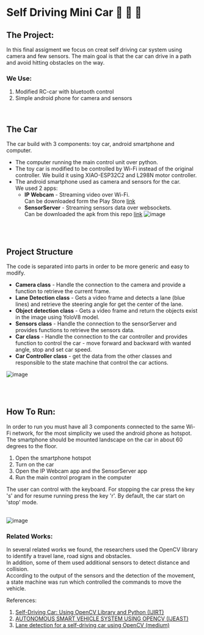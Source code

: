 # Self Driving Mini Car :construction: :stop_sign: :car:
## The Project:
In this final assigment we focus on creat self driving car system using camera and few sensors.
The main goal is that the car can drive in a path and avoid hitting obstacles on the way.
<br />
### We Use:
1. Modified RC-car with bluetooth control
2. Simple android phone for camera and sensors
<br />

## The Car
The car build with 3 components: toy car, android smartphone and computer.</br>
- The computer running the main control unit over python.
- The toy car is modified to be controlled by Wi-Fi instead of the original controller.
We build it using XIAO-ESP32C2 and L298N motor controller.
- The android smartphone used as camera and sensors for the car.</br>
We used 2 apps:
  - **IP Webcam** - Streaming video over Wi-Fi.</br>
  Can be downloaded form the Play Store [link](https://play.google.com/store/apps/details?id=com.pas.webcam)
  - **SensorServer** - Streaming sensors data over websockets.</br>
  Can be downloaded the apk from this repo [link](https://github.com/umer0586/SensorServer)
![image](https://github.com/MoriahDavid/autonomous-mini-car/assets/93945532/b9d8b12f-a8aa-41bb-8d8e-a847bd16adf4)

<br />
<br />

## Project Structure
The code is separated into parts in order to be more generic and easy to modify.
- **Camera class** - Handle the connection to the camera and  provide a function to retrieve the current frame.
- **Lane Detection class** - Gets a video frame and detects a lane (blue lines) and retrieve the steering angle for get the center of the lane. 
- **Object detection class** - Gets a video frame and return the objects exist in the image using YoloV8 model.
- **Sensors class** - Handle the connection to the sensorServer and provides functions to retrieve the sensors data.
- **Car class** - Handle the connection to the car controller and provides function to control the car - move forward and backward with wanted angle, stop and set car speed.
- **Car Controller class** - get the data from the other classes and responsible to the state machine that control the car actions.

![image](https://github.com/MoriahDavid/autonomous-mini-car/assets/93945532/2121a664-b1f8-4074-89b0-3e31aabc599f)

<br />
<br />

## How To Run:
In order to run you must have all 3 components connected to the same Wi-Fi network, for the most simplicity we used the android phone as hotspot.</br>
The smartphone should be mounted landscape on the car in about 60 degrees to the floor.</br>
1. Open the smartphone hotspot
2. Turn on the car
3. Open the IP Webcam app and the SensorServer app
4. Run the main control program in the computer

The user can control with the keyboard. For stopping the car press the key 's' and for resume running press the key 'r'.
By default, the car start on 'stop' mode.
<br />
<br />

![image](https://github.com/MoriahDavid/autonomous-mini-car/assets/93945532/63452bca-3c43-47a9-b167-e6b2f835a518)

### Related Works:
In several related works we found, the researchers used the OpenCV library to identify a travel lane, road signs and obstacles.<br />
In addition, some of them used additional sensors to detect distance and collision.<br />
According to the output of the sensors and the detection of the movement, a state machine was run which controlled the commands to move the vehicle.

References: 
1. [Self-Driving Car: Using OpenCV Library and Python (IJIRT)](https://ijirt.org/master/publishedpaper/IJIRT159204_PAPER.pdf) <br />
2. [AUTONOMOUS SMART VEHICLE SYSTEM USING OPENCV (IJEAST)](https://www.ijeast.com/papers/307-311,%20Tesma0702,IJEAST,%2017362.pdf) <br />
3. [Lane detection for a self-driving car using OpenCV (medium)](https://medium.com/analytics-vidhya/lane-detection-for-a-self-driving-car-using-opencv-e2aa95105b89)




